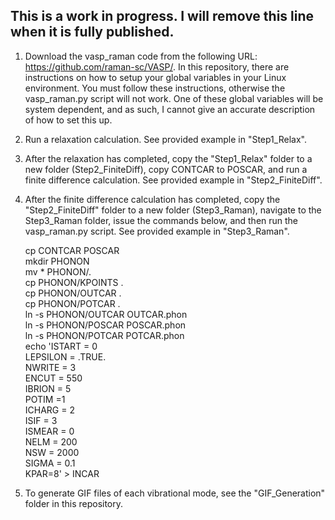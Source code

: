 ## This is a work in progress. I will remove this line when it is fully published.

1. Download the vasp_raman code from the following URL: https://github.com/raman-sc/VASP/. In this repository, there are instructions on how to setup your global variables in your Linux environment. You must follow these instructions, otherwise the vasp_raman.py script will not work. One of these global variables will be system dependent, and as such, I cannot give an accurate description of how to set this up.
2. Run a relaxation calculation. See provided example in "Step1_Relax".
3. After the relaxation has completed, copy the "Step1_Relax" folder to a new folder (Step2_FiniteDiff), copy CONTCAR to POSCAR, and run a finite difference calculation. See provided example in "Step2_FiniteDiff".
3. After the finite difference calculation has completed, copy the "Step2_FiniteDiff" folder to a new folder (Step3_Raman), navigate to the Step3_Raman folder, issue the commands below, and then run the vasp_raman.py script. See provided example in "Step3_Raman".

     cp CONTCAR POSCAR  
     mkdir PHONON  
     mv * PHONON/.  
     cp PHONON/KPOINTS .  
     cp PHONON/OUTCAR .  
     cp PHONON/POTCAR .  
     ln -s PHONON/OUTCAR OUTCAR.phon  
     ln -s PHONON/POSCAR POSCAR.phon  
     ln -s PHONON/POTCAR POTCAR.phon  
     echo 'ISTART = 0  
     LEPSILON = .TRUE.  
     NWRITE = 3  
     ENCUT = 550  
     IBRION = 5   
     POTIM =1  
     ICHARG = 2  
     ISIF = 3  
     ISMEAR = 0  
     NELM = 200  
     NSW = 2000  
     SIGMA = 0.1  
     KPAR=8' > INCAR 

5. To generate GIF files of each vibrational mode, see the "GIF_Generation" folder in this repository.
